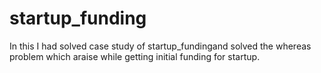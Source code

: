 # startup_funding
In this I had solved case study of startup_fundingand solved the whereas problem which araise while getting initial funding for startup.
